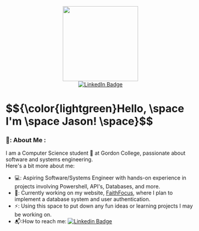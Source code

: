 

<div id="header" align="center">
  <img src="https://media2.giphy.com/media/v1.Y2lkPTc5MGI3NjExaXhuaXFuaWh1cG1nOGc3ZGFlNDF4ejJmYmszZDU0dG12aDg3NGwzaSZlcD12MV9pbnRlcm5hbF9naWZfYnlfaWQmY3Q9Zw/XG5Zdo5MOxMpfPNicm/giphy.gif" width="200"/>
</div>

<div id="linkedin-badge" align="center">
  <a href="https://www.linkedin.com/in/jason-asonye/">
    <img src="https://img.shields.io/badge/LinkedIn-blue?style=for-the-badge&logo=linkedin&logoColor=white" alt="LinkedIn Badge"/>
  </a>
</div>

<div id="page-counter" align="center">
  <img src="https://komarev.com/ghpvc/?username=jtasonye&style=flat-square&color=orange" alt="" align="center"/>
</div>

<h1>
  $${\color{lightgreen}Hello, \space I'm \space Jason! \space}$$
</h1>

### 👋: About Me :

I am a Computer Science student 🎒 at Gordon College, passionate about software and systems engineering. <br />
Here's a bit more about me:

- 💻: Aspiring Software/Systems Engineer with hands-on experience in projects involving Powershell, API's, Databases, and more.
- 🌱: Currently working on my website, <a href="https://faithfocus.vercel.app/">FaithFocus</a>, where I plan to implement a database system and user authentication.
- ⚡: Using this space to put down any fun ideas or learning projects I may be working on.
- 📬:How to reach me: [![Linkedin Badge](https://img.shields.io/badge/-kakbar-blue?style=flat&logo=Linkedin&logoColor=white)](https://www.linkedin.com/in/jason-asonye/)


<!--
**jtasonye/jtasonye** is a ✨ _special_ ✨ repository because its `README.md` (this file) appears on your GitHub profile.

Here are some ideas to get you started:

- 🔭 I’m currently working on ...
- 🌱 I’m currently learning ...
- 👯 I’m looking to collaborate on ...
- 🤔 I’m looking for help with ...
- 💬 Ask me about ...
- 📫 How to reach me: ...
- 😄 Pronouns: ...
- ⚡ Fun fact: ...
-->
